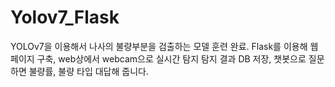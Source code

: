 # Yolov7_Flask

YOLOv7을 이용해서 나사의 불량부분을 검출하는 모델 훈련 완료.
Flask를 이용해 웹페이지 구축, web상에서 webcam으로 실시간 탐지
탐지 결과 DB 저장, 챗봇으로 질문하면 불량률, 불량 타입 대답해 줍니다.
